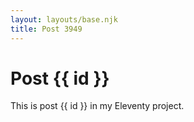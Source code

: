 ```yaml
---
layout: layouts/base.njk
title: Post 3949
---
```


# Post {{ id }}

This is post {{ id }} in my Eleventy project.
